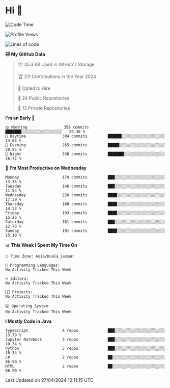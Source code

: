<h1>Hi 👋</h1>

<!--START_SECTION:waka-->
![Code Time](http://img.shields.io/badge/Code%20Time-498%20hrs%2045%20mins-blue)

![Profile Views](http://img.shields.io/badge/Profile%20Views-0-blue)

![Lines of code](https://img.shields.io/badge/From%20Hello%20World%20I%27ve%20Written-1.2%20million%20lines%20of%20code-blue)

**🐱 My GitHub Data** 

> 📦 45.3 kB Used in GitHub's Storage 
 > 
> 🏆 211 Contributions in the Year 2024
 > 
> 💼 Opted to Hire
 > 
> 📜 24 Public Repositories 
 > 
> 🔑 13 Private Repositories 
 > 
**I'm an Early 🐤** 

```text
🌞 Morning                358 commits         ███████░░░░░░░░░░░░░░░░░░   28.30 % 
🌆 Daytime                304 commits         ██████░░░░░░░░░░░░░░░░░░░   24.03 % 
🌃 Evening                265 commits         █████░░░░░░░░░░░░░░░░░░░░   20.95 % 
🌙 Night                  338 commits         ███████░░░░░░░░░░░░░░░░░░   26.72 % 
```
📅 **I'm Most Productive on Wednesday** 

```text
Monday                   174 commits         ███░░░░░░░░░░░░░░░░░░░░░░   13.75 % 
Tuesday                  146 commits         ███░░░░░░░░░░░░░░░░░░░░░░   11.54 % 
Wednesday                220 commits         ████░░░░░░░░░░░░░░░░░░░░░   17.39 % 
Thursday                 180 commits         ████░░░░░░░░░░░░░░░░░░░░░   14.23 % 
Friday                   193 commits         ████░░░░░░░░░░░░░░░░░░░░░   15.26 % 
Saturday                 161 commits         ███░░░░░░░░░░░░░░░░░░░░░░   12.73 % 
Sunday                   191 commits         ████░░░░░░░░░░░░░░░░░░░░░   15.10 % 
```


📊 **This Week I Spent My Time On** 

```text
🕑︎ Time Zone: Asia/Kuala_Lumpur

💬 Programming Languages: 
No Activity Tracked This Week

🔥 Editors: 
No Activity Tracked This Week

🐱‍💻 Projects: 
No Activity Tracked This Week

💻 Operating System: 
No Activity Tracked This Week
```

**I Mostly Code in Java** 

```text
TypeScript               4 repos             ███░░░░░░░░░░░░░░░░░░░░░░   13.79 % 
Jupyter Notebook         3 repos             ███░░░░░░░░░░░░░░░░░░░░░░   10.34 % 
Python                   3 repos             ███░░░░░░░░░░░░░░░░░░░░░░   10.34 % 
C#                       2 repos             ██░░░░░░░░░░░░░░░░░░░░░░░   06.90 % 
HTML                     2 repos             ██░░░░░░░░░░░░░░░░░░░░░░░   06.90 % 
```




 Last Updated on 27/04/2024 12:11:15 UTC
<!--END_SECTION:waka-->
